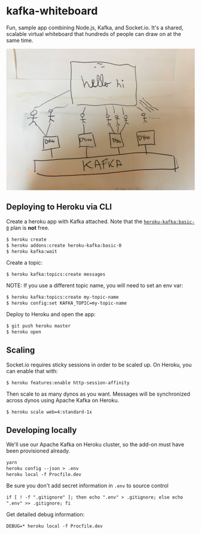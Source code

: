 # kafka-whiteboard

Fun, sample app combining Node.js, Kafka, and Socket.io.  It's a shared, scalable virtual whiteboard that hundreds of people can draw on at the same time.

![Diagram](diagram.JPG)

## Deploying to Heroku via CLI

Create a heroku app with Kafka attached. Note that the [`heroku-kafka:basic-0`](https://elements.heroku.com/addons/heroku-kafka#pricing) plan is **not** free.

```
$ heroku create
$ heroku addons:create heroku-kafka:basic-0
$ heroku kafka:wait
```

Create a topic:

```
$ heroku kafka:topics:create messages
```

NOTE: If you use a different topic name, you will need to set an env var:
```
$ heroku kafka:topics:create my-topic-name
$ heroku config:set KAFKA_TOPIC=my-topic-name
```

Deploy to Heroku and open the app:

```
$ git push heroku master
$ heroku open
```

## Scaling

Socket.io requires sticky sessions in order to be scaled up.
On Heroku, you can enable that with:

```
$ heroku features:enable http-session-affinity
```

Then scale to as many dynos as you want. Messages will be synchronized across dynos using Apache Kafka on Heroku.

```
$ heroku scale web=4:standard-1x
```

## Developing locally

We'll use our Apache Kafka on Heroku cluster, so the add-on must have been provisioned already.

```
yarn
heroku config --json > .env
heroku local -f Procfile.dev
```
Be sure you don't add secret information in `.env` to source control
```
if [ ! -f ".gitignore" ]; then echo ".env" > .gitignore; else echo ".env" >> .gitignore; fi
```

Get detailed debug information:

```
DEBUG=* heroku local -f Procfile.dev
```
